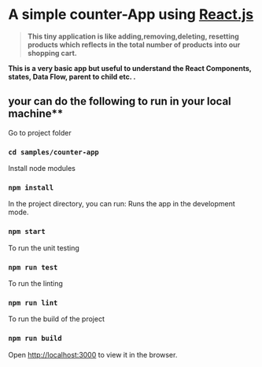# A simple counter-App using [React.js](https://reactjs.org)

> **This tiny application is like adding,removing,deleting, resetting products which reflects in the total number of products into our shopping cart.**

**This is a very basic app but useful to understand the React Components, states, Data Flow, parent to child etc. .**



## your can do the following to run in your local machine**

Go to project folder

### `cd samples/counter-app`

Install node modules

### `npm install`

In the project directory, you can run: Runs the app in the development mode.

### `npm start`


To run the unit testing

### `npm run test`


To run the linting
### `npm run lint`


To run the build of the project

### `npm run build`


Open [http://localhost:3000](http://localhost:3000) to view it in the browser.
 